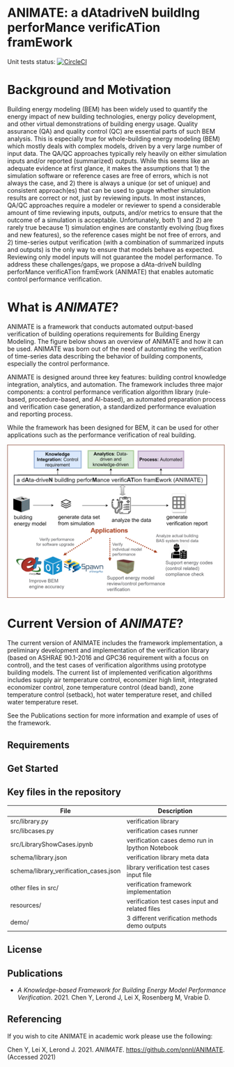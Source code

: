 # ANIMATE: a dAtadriveN buildIng perforMance verificATion framEwork

Unit tests status: [![CircleCI](https://circleci.com/gh/pnnl/ANIMATE/tree/master.svg?style=svg)](https://circleci.com/gh/pnnl/ANIMATE/tree/master)

# Background and Motivation
Building energy modeling (BEM) has been widely used to quantify the energy impact of new building technologies, energy policy development, and other virtual demonstrations of building energy usage. Quality assurance (QA) and quality control (QC) are essential parts of such BEM analysis. This is especially true for whole-building energy modeling (BEM) which mostly deals with complex models, driven by a very large number of input data.  The QA/QC approaches typically rely heavily on either simulation inputs and/or reported (summarized) outputs. While this seems like an adequate evidence at first glance, it makes the assumptions that 1) the simulation software or reference cases are free of errors, which is not always the case, and 2) there is always a unique (or set of unique) and consistent approach(es) that can be used to gauge whether simulation results are correct or not, just by reviewing inputs. In most instances, QA/QC approaches require a modeler or reviewer to spend a considerable amount of time reviewing inputs, outputs, and/or metrics to ensure that the outcome of a simulation is acceptable. Unfortunately, both 1) and 2) are rarely true because 1) simulation engines are constantly evolving (bug fixes and new features), so the reference cases might be not free of errors, and 2) time-series output verification (with a combination of summarized inputs and outputs) is the only way to ensure that models behave as expected.  Reviewing only model inputs will not guarantee the model performance. To address these challenges/gaps, we propose a dAta-driveN buildIng perforMance verificATion framEwork (ANIMATE) that enables automatic control performance verification.

# What is _ANIMATE_?
ANIMATE is a framework that conducts automated output-based verification of building operations requirements for Building Energy Modeling. The figure below shows an overview of ANIMATE and how it can be used. ANIMATE was born out of the need of automating the verification of time-series data describing the behavior of building components, especially the control performance.

ANIMATE is designed around three key features: building control knowledge integration, analytics, and automation. The framework includes three major components: a control performance verification algorithm library (rule-based, procedure-based, and AI-based), an automated preparation process and verification case generation, a standardized performance evaluation and reporting process.

While the framework has been designed for BEM, it can be used for other applications such as the performance verification of real building.

![Overview of ANIMATE](animate_overview.png)

# Current Version of _ANIMATE_?
The current version of ANIMATE includes the framework implementation, a preliminary development and implementation of the verification library (based on ASHRAE 90.1-2016 and GPC36 requirement with a focus on control), and the test cases of verification algorithms using prototype building models.  The current list of implemented verification algorithms includes supply air temperature control, economizer high limit, integrated economizer control, zone temperature control (dead band), zone temperature control (setback), hot water temperature reset, and chilled water temperature reset. 


See the Publications section for more information and example of uses of the framework.

## Requirements

## Get Started

## Key files in the repository
| File                                   | Description                                     |
| -------------------------------------- | ----------------------------------------------- |
| src/library.py                         | verification library                            |
| src/libcases.py                        | verification cases runner                       |
| src/LibraryShowCases.ipynb             | verification cases demo run in Ipython Notebook |
| schema/library.json                    | verification library meta data                  |
| schema/library_verification_cases.json | library verification test cases input file      |
| other files in src/                    | verification framework implementation           |
| resources/                             | verification test cases input and related files |
| demo/                                  | 3 different verification methods demo outputs   |

## License

## Publications
 - _A Knowledge-based Framework for Building Energy Model Performance Verification_. 2021. Chen Y, Lerond J, Lei X, Rosenberg M, Vrabie D. 
## Referencing
If you wish to cite ANIMATE in academic work please use the following:

Chen Y, Lei X, Lerond J. 2021. _ANIMATE_. https://github.com/pnnl/ANIMATE. (Accessed 2021)